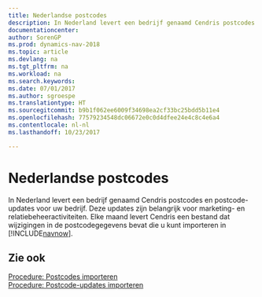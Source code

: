 ```yaml
---
title: Nederlandse postcodes
description: In Nederland levert een bedrijf genaamd Cendris postcodes en postcode-updates voor uw bedrijf. Deze updates zijn belangrijk voor marketing- en relatiebeheeractiviteiten.
documentationcenter: 
author: SorenGP
ms.prod: dynamics-nav-2018
ms.topic: article
ms.devlang: na
ms.tgt_pltfrm: na
ms.workload: na
ms.search.keywords: 
ms.date: 07/01/2017
ms.author: sgroespe
ms.translationtype: HT
ms.sourcegitcommit: b9b1f062ee6009f34698ea2cf33bc25bdd5b11e4
ms.openlocfilehash: 77579234548dc06672e0c0d4dfee24e4c8c4e6a4
ms.contentlocale: nl-nl
ms.lasthandoff: 10/23/2017

---
```

# <a name="dutch-post-codes"></a>Nederlandse postcodes
In Nederland levert een bedrijf genaamd Cendris postcodes en postcode-updates voor uw bedrijf. Deze updates zijn belangrijk voor marketing- en relatiebeheeractiviteiten. Elke maand levert Cendris een bestand dat wijzigingen in de postcodegegevens bevat die u kunt importeren in [!INCLUDE[navnow](../../includes/navnow_md.md)].  

## <a name="see-also"></a>Zie ook  
 [Procedure: Postcodes importeren](how-to-import-post-codes.md)   
 [Procedure: Postcode-updates importeren](how-to-import-post-code-updates.md)

